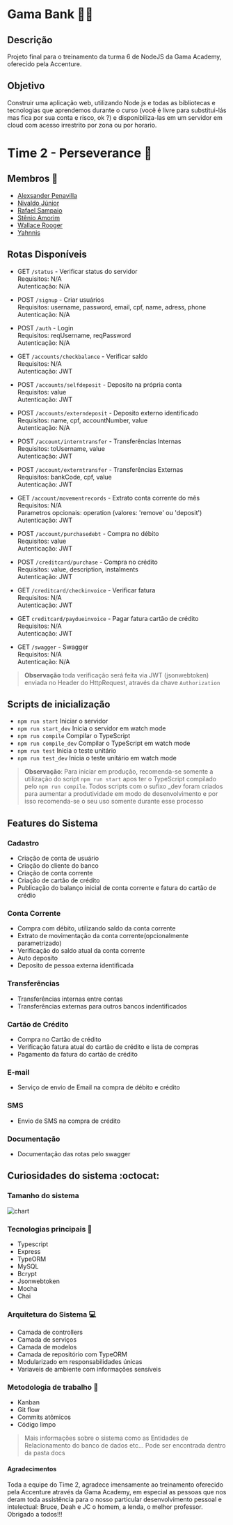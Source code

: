 # Gama Bank 🏦💲

## Descrição

Projeto final para o treinamento da turma 6 de NodeJS da Gama Academy, oferecido pela Accenture. 

## Objetivo

Construir uma aplicação web, utilizando Node.js e todas as bibliotecas e tecnologias que aprendemos durante o curso (você é livre para substitui-lás mas fica por sua conta e risco, ok ?) e disponibiliza-las em um servidor em cloud com acesso irrestrito por zona ou por horario.  

# Time 2 - Perseverance :muscle:

## Membros :pushpin:

- [Alexsander Penavilla](https://github.com/AlexPenavilla) 
- [Nivaldo Júnior](https://github.com/Juniornbs) 
- [Rafael Sampaio](https://github.com/sampaiorafael)
- [Stênio Amorim](https://github.com/stamorim28)
- [Wallace Rooger](https://github.com/WallaceRooger) 
- [Yahnnis](https://github.com/yahnnThomas)

## Rotas Disponíveis

- GET `/status` - Verificar status do servidor  
    Requisitos: N/A  
    Autenticação: N/A  

- POST `/signup` - Criar usuários  
    Requisitos: username, password, email, cpf, name, adress, phone  
    Autenticação: N/A  

- POST `/auth` - Login  
    Requisitos: reqUsername, reqPassword  
    Autenticação: N/A 

- GET `/accounts/checkbalance` - Verificar saldo  
    Requisitos: N/A  
    Autenticação: JWT  

- POST `/accounts/selfdeposit` -  Deposito na própria conta  
    Requisitos: value   
    Autenticação: JWT  

- POST `/accounts/externdeposit` - Deposito externo identificado  
    Requisitos: name, cpf, accountNumber, value   
    Autenticação: N/A 

- POST `/account/interntransfer` -  Transferências Internas  
    Requisitos: toUsername, value  
    Autenticação: JWT  

- POST `/account/externtransfer` - Transferências Externas  
    Requisitos: bankCode, cpf, value  
    Autenticação: JWT  

- GET `/account/movementrecords` - Extrato conta corrente do mês    
    Requisitos: N/A  
    Parametros opcionais: operation (valores: 'remove' ou 'deposit')  
    Autenticação: JWT  

- POST `/account/purchasedebt` - Compra no débito  
    Requisitos: value  
    Autenticação: JWT  

- POST `/creditcard/purchase` - Compra no crédito    
    Requisitos: value, description, instalments    
    Autenticação: JWT  

- GET `/creditcard/checkinvoice` - Verificar fatura    
    Requisitos: N/A     
    Autenticação: JWT  

- GET `creditcard/paydueinvoice` - Pagar fatura cartão de crédito   
    Requisitos: N/A     
    Autenticação: JWT  

- GET `/swagger` - Swagger  
    Requisitos: N/A  
    Autenticação: N/A  

> **Observação** toda verificação será feita via JWT (jsonwebtoken) enviada no Header do HttpRequest, através da chave `Authorization`

## Scripts de inicialização

- `npm run start` Iniciar o servidor
- `npm run start_dev` Inicia o servidor em watch mode
- `npm run compile` Compilar o TypeScript
- `npm run compile_dev` Compilar o TypeScript em watch mode
- `npm run test` Inicia o teste unitário
- `npm run test_dev` Inicia o teste unitário em watch mode

> **Observação**: Para iniciar em produção, recomenda-se somente a utilização do script `npm run start` apos ter o TypeScript compilado pelo `npm run compile`. Todos scripts com o sufixo _dev foram criados para aumentar a produtividade em modo de desenvolvimento e por isso recomenda-se o seu uso somente durante esse processo

## Features do Sistema  

### Cadastro  
- Criação de conta de usuário  
- Criação do cliente do banco  
- Criação de conta corrente  
- Criação de cartão de crédito  
- Publicação do balanço inicial de conta corrente e fatura do cartão de crédio  

### Conta Corrente
- Compra com débito, utilizando saldo da conta corrente
- Extrato de movimentação da conta corrente(opcionalmente parametrizado)  
- Verificação do saldo atual da conta corrente  
- Auto deposito  
- Deposito de pessoa externa identificada  
### Transferências 

- Transferências internas entre contas
- Transferências externas para outros bancos indentificados
### Cartão de Crédito
- Compra no Cartão de crédito  
- Verificação fatura atual do cartão de crédito e lista de compras   
- Pagamento da fatura do cartão de crédito  

### E-mail 

- Serviço de envio de Email na compra de débito e crédito

### SMS

- Envio de SMS na compra de crédito

### Documentação
- Documentação das rotas pelo swagger  
  
## Curiosidades do sistema :octocat:

### Tamanho do sistema  
![chart](docs/download.png)

### Tecnologias principais :pushpin:  

- Typescript  
- Express  
- TypeORM  
- MySQL  
- Bcrypt  
- Jsonwebtoken  
- Mocha  
- Chai  

### Arquitetura do Sistema :computer:  

- Camada de controllers  
- Camada de serviços  
- Camada de modelos  
- Camada de repositório com TypeORM  
- Modularizado em responsabilidades únicas  
- Variaveis de ambiente com informações sensíveis 

### Metodologia de trabalho :bookmark_tabs:

- Kanban  
- Git flow  
- Commits atômicos  
- Código limpo  

> Mais informações sobre o sistema como as Entidades de Relacionamento do banco de dados etc... Pode ser encontrada dentro da pasta docs

#### Agradecimentos  
Toda a equipe do Time 2, agradece imensamente ao treinamento oferecido pela Accenture através da Gama Academy, em especial as pessoas que nos deram toda assistência para o nosso particular desenvolvimento pessoal e intelectual: Bruce, Deah e JC o homem, a lenda, o melhor professor. Obrigado a todos!!!







